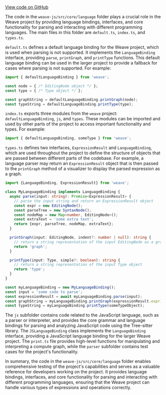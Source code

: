[View code on GitHub](https://github.com/wandb/weave/.autodoc/docs/json/weave-js/src/core/language)

The code in the `weave-js/src/core/language` folder plays a crucial role in the Weave project by providing language bindings, interfaces, and core functionality for parsing and interacting with different programming languages. The main files in this folder are `default.ts`, `index.ts`, and `types.ts`.

`default.ts` defines a default language binding for the Weave project, which is used when parsing is not supported. It implements the `LanguageBinding` interface, providing `parse`, `printGraph`, and `printType` functions. This default language binding can be used in the larger project to provide a fallback for cases where parsing is not supported. For example:

```javascript
import { defaultLanguageBinding } from 'weave';

const node = { /* EditingNode object */ };
const type = { /* Type object */ };

const graphString = defaultLanguageBinding.printGraph(node);
const typeString = defaultLanguageBinding.printType(type);
```

`index.ts` exports three modules from the `weave` project: `defaultLanguageBinding`, `js`, and `types`. These modules can be imported and used by other parts of the project to access important functionality and types. For example:

```javascript
import { defaultLanguageBinding, someType } from 'weave';
```

`types.ts` defines two interfaces, `ExpressionResult` and `LanguageBinding`, which are used throughout the project to define the structure of objects that are passed between different parts of the codebase. For example, a language parser may return an `ExpressionResult` object that is then passed to the `printGraph` method of a visualizer to display the parsed expression as a graph.

```typescript
import {LanguageBinding, ExpressionResult} from 'weave';

class MyLanguageBinding implements LanguageBinding {
  async parse(input: string): Promise<ExpressionResult> {
    // parse the input string and return an ExpressionResult object
    const expr = new EditingNode();
    const parseTree = new SyntaxNode();
    const nodeMap = new Map<number, EditingNode>();
    const extraText = 'some extra text';
    return {expr, parseTree, nodeMap, extraText};
  }

  printGraph(input: EditingNode, indent?: number | null): string {
    // return a string representation of the input EditingNode as a graph
    return 'graph';
  }

  printType(input: Type, simple?: boolean): string {
    // return a string representation of the input Type object
    return 'type';
  }
}

const myLanguageBinding = new MyLanguageBinding();
const input = 'some code to parse';
const expressionResult = await myLanguageBinding.parse(input);
const graphString = myLanguageBinding.printGraph(expressionResult.expr);
const typeString = myLanguageBinding.printType(someTypeObject);
```

The `js` subfolder contains code related to the JavaScript language, such as a parser or interpreter, and provides the core grammar and language bindings for parsing and analyzing JavaScript code using the Tree-sitter library. The `JSLanguageBinding` class implements the `LanguageBinding` interface, providing a JavaScript language binding for the larger Weave project. The `print.ts` file provides high-level functions for manipulating and interpreting a compute graph, while the `parser` subfolder contains test cases for the project's functionality.

In summary, the code in the `weave-js/src/core/language` folder enables comprehensive testing of the project's capabilities and serves as a valuable reference for developers working on the project. It provides language bindings, interfaces, and core functionality for parsing and interacting with different programming languages, ensuring that the Weave project can handle various types of expressions and operations correctly.
